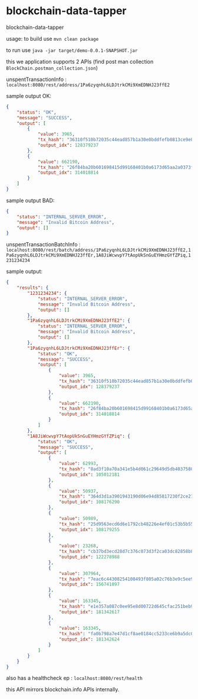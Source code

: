 # blockchain-data-tapper
blockchain-data-tapper

usage:
to build use 
`mvn clean package`

to run use
`java -jar target/demo-0.0.1-SNAPSHOT.jar`

this we application supports 2 APIs (find post man collection `BlockChain.postman_collection.json`)

unspentTransactionInfo :
`localhost:8080/rest/address/1Pa6zyqnhL6LDJtrkCMi9XmEDNHJ23ffE2`

sample output OK:
```json
{
    "status": "OK",
    "message": "SUCCESS",
    "output": [
        {
            "value": 3965,
            "tx_hash": "36310f510b72035c44ead857b1a30e0bddfefb0813ce9e07d68ff1c927ea696d",
            "output_idx": 128379237
        },
        {
            "value": 662190,
            "tx_hash": "26f84ba20b601698415d99168401b0a6173d65aa2a0373f2b73463d487fdd488",
            "output_idx": 314018814
        }
    ]
}
```
sample output BAD:
```json
{
    "status": "INTERNAL_SERVER_ERROR",
    "message": "Invalid Bitcoin Address",
    "output": []
}
```


unspentTransactionBatchInfo :
`localhost:8080/rest/batch/address/1Pa6zyqnhL6LDJtrkCMi9XmEDNHJ23ffE2,1Pa6zyqnhL6LDJtrkCMi9XmEDNHJ23ffEr,1A8JiWcwvpY7tAopUkSnGuEYHmzGYfZPiq,1231234234`

sample output:
```json
{
    "results": {
        "1231234234": {
            "status": "INTERNAL_SERVER_ERROR",
            "message": "Invalid Bitcoin Address",
            "output": []
        },
        "1Pa6zyqnhL6LDJtrkCMi9XmEDNHJ23ffE2": {
            "status": "INTERNAL_SERVER_ERROR",
            "message": "Invalid Bitcoin Address",
            "output": []
        },
        "1Pa6zyqnhL6LDJtrkCMi9XmEDNHJ23ffEr": {
            "status": "OK",
            "message": "SUCCESS",
            "output": [
                {
                    "value": 3965,
                    "tx_hash": "36310f510b72035c44ead857b1a30e0bddfefb0813ce9e07d68ff1c927ea696d",
                    "output_idx": 128379237
                },
                {
                    "value": 662190,
                    "tx_hash": "26f84ba20b601698415d99168401b0a6173d65aa2a0373f2b73463d487fdd488",
                    "output_idx": 314018814
                }
            ]
        },
        "1A8JiWcwvpY7tAopUkSnGuEYHmzGYfZPiq": {
            "status": "OK",
            "message": "SUCCESS",
            "output": [
                {
                    "value": 62993,
                    "tx_hash": "8ad3f10a70a341e5b4d061c29649d5db4037580cbdf105ddce613364196fc3d2",
                    "output_idx": 105012181
                },
                {
                    "value": 50937,
                    "tx_hash": "364d3d1a3901943190d06e94d85817230f2ce21812c17d0ae0a71ef849b0ab98",
                    "output_idx": 108176290
                },
                {
                    "value": 50989,
                    "tx_hash": "25d9563ecd6d6e1792cb48226e4ef01c53b5b55caa01b1b46787e881159a5403",
                    "output_idx": 108179255
                },
                {
                    "value": 23268,
                    "tx_hash": "cb37bd3ecd28d7c376c073d3f2ca03dc82858b854e24408dc1ff93239b7d8c72",
                    "output_idx": 122278988
                },
                {
                    "value": 307964,
                    "tx_hash": "7eac6c44308254108493f805a02c76b3e9c5ee9b943fb3a53e0c10b182bfd82f",
                    "output_idx": 156741897
                },
                {
                    "value": 163345,
                    "tx_hash": "e1e357a087c0ee95e8d00722d645cfac251beb9adbec6741196cd51f2bfa5a43",
                    "output_idx": 181342617
                },
                {
                    "value": 163345,
                    "tx_hash": "fa0b798a7e47d1cf8ae0184cc5233ce6b9a5dc0380aa270ae32b0b8a081aaf22",
                    "output_idx": 181342624
                }
            ]
        }
    }
}
```

also has a healthcheck ep :
`localhost:8080/rest/health`


this API mirrors blockchain.info APIs internally.
